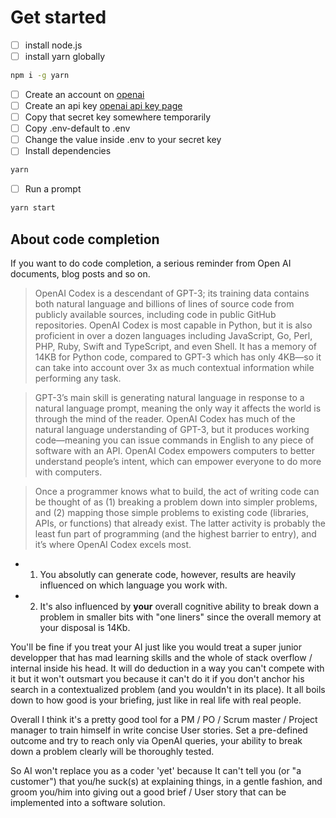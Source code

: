 # Get started

- [ ] install node.js
- [ ] install yarn globally

```bash
npm i -g yarn
```

- [ ] Create an account on [openai](https://beta.openai.com/)
- [ ] Create an api key [openai api key page](https://beta.openai.com/account/api-keys)
- [ ] Copy that secret key somewhere temporarily
- [ ] Copy .env-default to .env
- [ ] Change the value inside .env to your secret key 
- [ ] Install dependencies

```bash
yarn
```

-  [ ] Run a prompt

```bash
yarn start
```

## About code completion 

If you want to do code completion, a serious reminder from Open AI documents, blog posts and so on.

> OpenAI Codex is a descendant of GPT-3; its training data contains both natural language and billions of lines of source code from publicly available sources, including code in public GitHub repositories. OpenAI Codex is most capable in Python, but it is also proficient in over a dozen languages including JavaScript, Go, Perl, PHP, Ruby, Swift and TypeScript, and even Shell. It has a memory of 14KB for Python code, compared to GPT-3 which has only 4KB—so it can take into account over 3x as much contextual information while performing any task. 

> GPT-3’s main skill is generating natural language in response to a natural language prompt, meaning the only way it affects the world is through the mind of the reader. OpenAI Codex has much of the natural language understanding of GPT-3, but it produces working code—meaning you can issue commands in English to any piece of software with an API. OpenAI Codex empowers computers to better understand people’s intent, which can empower everyone to do more with computers.

>Once a programmer knows what to build, the act of writing code can be thought of as (1) breaking a problem down into simpler problems, and (2) mapping those simple problems to existing code (libraries, APIs, or functions) that already exist. The latter activity is probably the least fun part of programming (and the highest barrier to entry), and it’s where OpenAI Codex excels most.

* 1. You absolutly can generate code, however, results are heavily influenced on which language you work with.
* 2. It's also influenced by **your** overall cognitive ability to break down a problem in smaller bits with "one liners" since the overall memory at your disposal is 14Kb.

You'll be fine if you treat your AI just like you would treat a super junior developper that has mad learning skills and the whole of stack overflow / internal inside his head.
It will do deduction in a way you can't compete with it but it won't outsmart you because it can't do it if you don't anchor his search in a contextualized problem (and you wouldn't in its place). It all boils down to how good is your briefing, just like in real life with real people.

Overall I think it's a pretty good tool for a PM / PO / Scrum master / Project manager to train himself in write concise User stories.
Set a pre-defined outcome and try to reach only via OpenAI queries, your ability to break down a problem clearly will be thoroughly tested.

So AI won't replace you as a coder 'yet' because It can't tell you (or "a customer") that you/he suck(s) at explaining things, in a gentle fashion, and groom you/him into giving out a good brief / User story that can be implemented into a software solution.